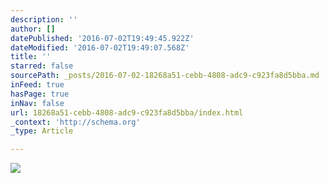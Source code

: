 ```yaml
---
description: ''
author: []
datePublished: '2016-07-02T19:49:45.922Z'
dateModified: '2016-07-02T19:49:07.568Z'
title: ''
starred: false
sourcePath: _posts/2016-07-02-18268a51-cebb-4808-adc9-c923fa8d5bba.md
inFeed: true
hasPage: true
inNav: false
url: 18268a51-cebb-4808-adc9-c923fa8d5bba/index.html
_context: 'http://schema.org'
_type: Article

---
```

![](https://the-grid-user-content.s3-us-west-2.amazonaws.com/f8791960-457c-409d-b5ff-8f522b4b3753.jpg)